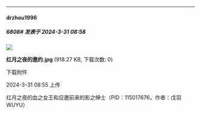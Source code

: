 ﻿
*****

####  drzhou1996  
##### 6808#       发表于 2024-3-31 08:58

<img src="https://img.saraba1st.com/forum/202403/31/085557n4lfd0l04yoy9kqy.jpg" referrerpolicy="no-referrer">

<strong>红月之夜的邀约.jpg</strong> (918.27 KB, 下载次数: 0)

下载附件

2024-3-31 08:55 上传

红月之夜的血之女王和应邀前来的影之绅士（PID：115017676，作者：戊羽WUYU）


